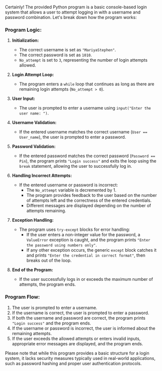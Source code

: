 Certainly! The provided Python program is a basic console-based login system that allows a user to attempt logging in with a username and password combination. Let's break down how the program works:


### Program Logic:
1. **Initialization:**
   - The correct username is set as `"MariyaStephen"`.
   - The correct password is set as `1010`.
   - `No_attempt` is set to `3`, representing the number of login attempts allowed.

2. **Login Attempt Loop:**
   - The program enters a `while` loop that continues as long as there are remaining login attempts (`No_attempt > 0`).

3. **User Input:**
   - The user is prompted to enter a username using `input("Enter the user name: ")`.

4. **Username Validation:**
   - If the entered username matches the correct username (`User == User_name`), the user is prompted to enter a password.

5. **Password Validation:**
   - If the entered password matches the correct password (`Password == Pin`), the program prints `"Login success"` and exits the loop using the `break` statement, allowing the user to successfully log in.

6. **Handling Incorrect Attempts:**
   - If the entered username or password is incorrect:
     - The `No_attempt` variable is decremented by 1.
     - The program provides feedback to the user based on the number of attempts left and the correctness of the entered credentials.
     - Different messages are displayed depending on the number of attempts remaining.

7. **Exception Handling:**
   - The program uses `try-except` blocks for error handling:
     - If the user enters a non-integer value for the password, a `ValueError` exception is caught, and the program prints `"Enter the password using numbers only"`.
     - If any other exception occurs, the generic `except` block catches it and prints `"Enter the credential in correct format"`, then breaks out of the loop.

8. **End of the Program:**
   - If the user successfully logs in or exceeds the maximum number of attempts, the program ends.

### Program Flow:
1. The user is prompted to enter a username.
2. If the username is correct, the user is prompted to enter a password.
3. If both the username and password are correct, the program prints `"Login success"` and the program ends.
4. If the username or password is incorrect, the user is informed about the remaining attempts.
5. If the user exceeds the allowed attempts or enters invalid inputs, appropriate error messages are displayed, and the program ends.

Please note that while this program provides a basic structure for a login system, it lacks security measures typically used in real-world applications, such as password hashing and proper user authentication protocols.
